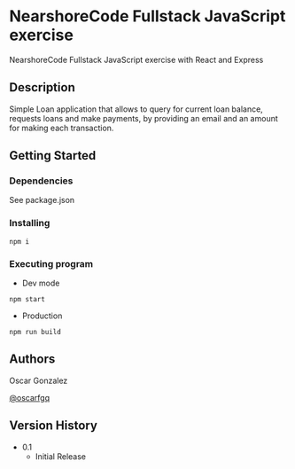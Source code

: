 # NearshoreCode Fullstack JavaScript exercise

NearshoreCode Fullstack JavaScript exercise with React and Express

## Description

Simple Loan application that allows to query for current loan balance, requests loans and make payments, by providing an email and an amount for making each transaction.

## Getting Started

### Dependencies

See package.json

### Installing

```
npm i
```

### Executing program

- Dev mode

```
npm start
```

- Production

```
npm run build
```

## Authors

Oscar Gonzalez

[@oscarfgq](https://twitter.com/oscarfgq)

## Version History

- 0.1
  - Initial Release
